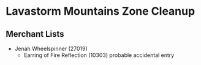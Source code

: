 # Lavastorm Mountains Zone Cleanup

## Merchant Lists

* Jenah Wheelspinner (27019)
  * Earring of Fire Reflection (10303) probable accidental entry